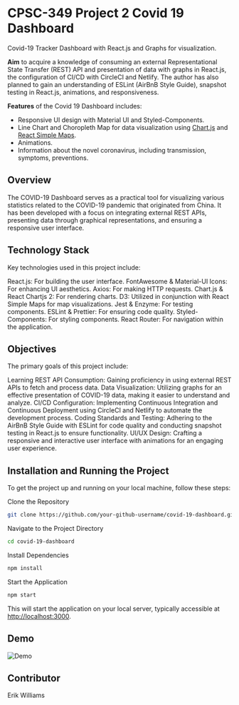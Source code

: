 # CPSC-349 Project 2 Covid 19 Dashboard

Covid-19 Tracker Dashboard with React.js and Graphs for visualization.

**Aim** to acquire a knowledge of consuming an external Representational State Transfer (REST) API and presentation of data with graphs in React.js, the configuration of CI/CD with CircleCI and Netlify. The author has also planned to gain an understanding of ESLint (AirBnB Style Guide), snapshot testing in React.js, animations, and responsiveness.

**Features** of the Covid 19 Dashboard includes:

- Responsive UI design with Material UI and Styled-Components.
- Line Chart and Choropleth Map for data visualization using [Chart.js](https://www.chartjs.org/) and [React Simple Maps](https://www.react-simple-maps.io/).
- Animations.
- Information about the novel coronavirus, including transmission, symptoms, preventions.

## Overview

The COVID-19 Dashboard serves as a practical tool for visualizing various statistics related to the COVID-19 pandemic that originated from China. It has been developed with a focus on integrating external REST APIs, presenting data through graphical representations, and ensuring a responsive user interface.

## Technology Stack

Key technologies used in this project include:

React.js: For building the user interface.
FontAwesome & Material-UI Icons: For enhancing UI aesthetics.
Axios: For making HTTP requests.
Chart.js & React Chartjs 2: For rendering charts.
D3: Utilized in conjunction with React Simple Maps for map visualizations.
Jest & Enzyme: For testing components.
ESLint & Prettier: For ensuring code quality.
Styled-Components: For styling components.
React Router: For navigation within the application.

## Objectives

The primary goals of this project include:

Learning REST API Consumption: Gaining proficiency in using external REST APIs to fetch and process data.
Data Visualization: Utilizing graphs for an effective presentation of COVID-19 data, making it easier to understand and analyze.
CI/CD Configuration: Implementing Continuous Integration and Continuous Deployment using CircleCI and Netlify to automate the development process.
Coding Standards and Testing: Adhering to the AirBnB Style Guide with ESLint for code quality and conducting snapshot testing in React.js to ensure functionality.
UI/UX Design: Crafting a responsive and interactive user interface with animations for an engaging user experience.

## Installation and Running the Project

To get the project up and running on your local machine, follow these steps:

Clone the Repository

```bash
git clone https://github.com/your-github-username/covid-19-dashboard.git
```

Navigate to the Project Directory

```bash
cd covid-19-dashboard
```

Install Dependencies

```bash
npm install
```

Start the Application

```bash
npm start
```

This will start the application on your local server, typically accessible at <http://localhost:3000>.

## Demo

![Demo](./src/assets/images/dashboard.gif)

## Contributor

Erik Williams
